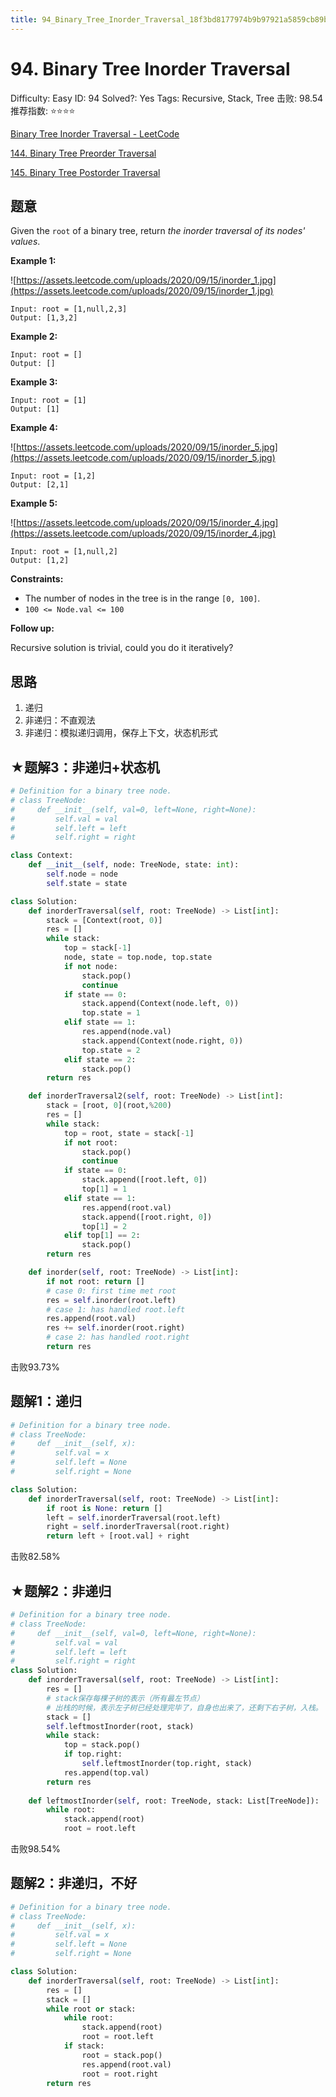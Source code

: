 ```yaml
---
title: 94_Binary_Tree_Inorder_Traversal_18f3bd8177974b9b97921a5859cb89bc
---
```


# 94. Binary Tree Inorder Traversal

Difficulty: Easy
ID: 94
Solved?: Yes
Tags: Recursive, Stack, Tree
击败: 98.54
推荐指数: ⭐⭐⭐⭐

[Binary Tree Inorder Traversal - LeetCode](https://leetcode.com/problems/binary-tree-inorder-traversal/)

[144. Binary Tree Preorder Traversal](144%20Binary%20Tree%20Preorder%20Traversal%20c7855ea336f6459da3adcd286d7c59a8.md) 

[145. Binary Tree Postorder Traversal](145%20Binary%20Tree%20Postorder%20Traversal%20194edeae07e444adbb9ba799a4ab6e66.md) 

## 题意

Given the `root` of a binary tree, return *the inorder traversal of its nodes' values*.

**Example 1:**

![https://assets.leetcode.com/uploads/2020/09/15/inorder_1.jpg](https://assets.leetcode.com/uploads/2020/09/15/inorder_1.jpg)

```
Input: root = [1,null,2,3]
Output: [1,3,2]
```

**Example 2:**

```
Input: root = []
Output: []
```

**Example 3:**

```
Input: root = [1]
Output: [1]
```

**Example 4:**

![https://assets.leetcode.com/uploads/2020/09/15/inorder_5.jpg](https://assets.leetcode.com/uploads/2020/09/15/inorder_5.jpg)

```
Input: root = [1,2]
Output: [2,1]
```

**Example 5:**

![https://assets.leetcode.com/uploads/2020/09/15/inorder_4.jpg](https://assets.leetcode.com/uploads/2020/09/15/inorder_4.jpg)

```
Input: root = [1,null,2]
Output: [1,2]
```

**Constraints:**

- The number of nodes in the tree is in the range `[0, 100]`.
- `100 <= Node.val <= 100`

**Follow up:**

Recursive solution is trivial, could you do it iteratively?

## 思路

1. 递归
2. 非递归：不直观法
3. 非递归：模拟递归调用，保存上下文，状态机形式

## ★题解3：非递归+状态机

```python
# Definition for a binary tree node.
# class TreeNode:
#     def __init__(self, val=0, left=None, right=None):
#         self.val = val
#         self.left = left
#         self.right = right

class Context:
    def __init__(self, node: TreeNode, state: int):
        self.node = node
        self.state = state

class Solution:
    def inorderTraversal(self, root: TreeNode) -> List[int]:
        stack = [Context(root, 0)]
        res = []
        while stack:
            top = stack[-1]
            node, state = top.node, top.state
            if not node:
                stack.pop()
                continue
            if state == 0:
                stack.append(Context(node.left, 0))
                top.state = 1
            elif state == 1:
                res.append(node.val)
                stack.append(Context(node.right, 0))
                top.state = 2
            elif state == 2:
                stack.pop()
        return res

    def inorderTraversal2(self, root: TreeNode) -> List[int]:
        stack = [root, 0](root,%200)
        res = []
        while stack:
            top = root, state = stack[-1]
            if not root:
                stack.pop()
                continue
            if state == 0:
                stack.append([root.left, 0])
                top[1] = 1
            elif state == 1:
                res.append(root.val)
                stack.append([root.right, 0])
                top[1] = 2
            elif top[1] == 2:
                stack.pop()
        return res

    def inorder(self, root: TreeNode) -> List[int]:
        if not root: return []
        # case 0: first time met root
        res = self.inorder(root.left)
        # case 1: has handled root.left
        res.append(root.val)
        res += self.inorder(root.right)
        # case 2: has handled root.right
        return res
```

击败93.73%

## 题解1：递归

```python
# Definition for a binary tree node.
# class TreeNode:
#     def __init__(self, x):
#         self.val = x
#         self.left = None
#         self.right = None

class Solution:
    def inorderTraversal(self, root: TreeNode) -> List[int]:
        if root is None: return []
        left = self.inorderTraversal(root.left)
        right = self.inorderTraversal(root.right)
        return left + [root.val] + right
```

击败82.58%

## ★题解2：非递归

```python
# Definition for a binary tree node.
# class TreeNode:
#     def __init__(self, val=0, left=None, right=None):
#         self.val = val
#         self.left = left
#         self.right = right
class Solution:
    def inorderTraversal(self, root: TreeNode) -> List[int]:
        res = []
        # stack保存每棵子树的表示（所有最左节点）
        # 出栈的时候，表示左子树已经处理完毕了，自身也出来了，还剩下右子树，入栈。
        stack = []
        self.leftmostInorder(root, stack)
        while stack:
            top = stack.pop()
            if top.right:
                self.leftmostInorder(top.right, stack)
            res.append(top.val)
        return res
    
    def leftmostInorder(self, root: TreeNode, stack: List[TreeNode]):
        while root:
            stack.append(root)
            root = root.left
```

击败98.54%

## 题解2：非递归，不好

```python
# Definition for a binary tree node.
# class TreeNode:
#     def __init__(self, x):
#         self.val = x
#         self.left = None
#         self.right = None

class Solution:
    def inorderTraversal(self, root: TreeNode) -> List[int]:
        res = []
        stack = []
        while root or stack:
            while root:
                stack.append(root)
                root = root.left
            if stack:
                root = stack.pop()
                res.append(root.val)
                root = root.right
        return res
```